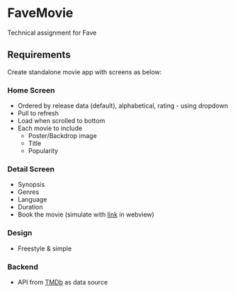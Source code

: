 # FaveMovie
Technical assignment for Fave 

## Requirements
Create standalone movie app with screens as below:

### Home Screen
* Ordered by release data (default), alphabetical, rating - using dropdown
* Pull to refresh
* Load when scrolled to bottom
* Each movie to include
  - Poster/Backdrop image
  - Title
  - Popularity 

### Detail Screen
* Synopsis
* Genres
* Language
* Duration
* Book the movie (simulate with [link](https://www.cathaycineplexes.com.sg/) in webview)

### Design
* Freestyle & simple

### Backend
* API from [TMDb](https://developer.themoviedb.org/) as data source
